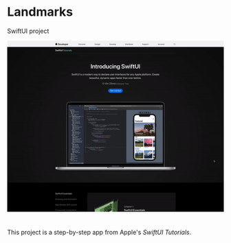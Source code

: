 # Landmarks
SwiftUI project

<a href="#">
    <img align="center" width="100%" height="60%" src="landmarks.gif">
</a>

#
This project is a step-by-step app from Apple's *SwiftUI Tutorials*.